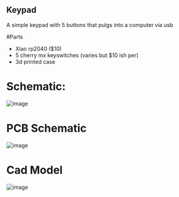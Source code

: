 ## Keypad
A simple keypad with 5 buttons that pulgs into a computer via usb

#Parts
  - Xiao rp2040 ($10)
  - 5 cherry mx keyswitches (varies but $10 ish per)
  - 3d printed case



# Schematic:
![image](https://github.com/user-attachments/assets/4158d7d2-9a91-4a4d-8c21-bfe64a52e2a6)


# PCB Schematic
![image](https://github.com/user-attachments/assets/bfcf7a65-df7d-4213-902f-c30e00df8d5e)


# Cad Model
![image](https://github.com/user-attachments/assets/d3c18917-43e5-4805-9996-8c84321cbfca)
